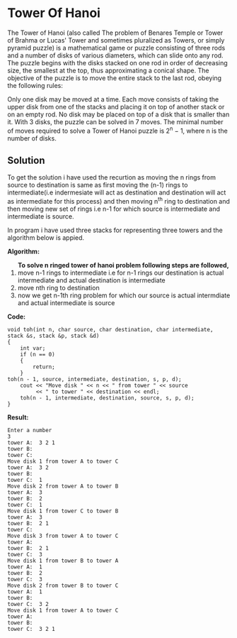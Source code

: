 #  Tower Of Hanoi
The Tower of Hanoi (also called The problem of Benares Temple or Tower of Brahma or Lucas' Tower and sometimes pluralized as Towers, or simply pyramid puzzle) is a mathematical game or puzzle consisting of three rods and a number of disks of various diameters, which can slide onto any rod. The puzzle begins with the disks stacked on one rod in order of decreasing size, the smallest at the top, thus approximating a conical shape. The objective of the puzzle is to move the entire stack to the last rod, obeying the following rules:

Only one disk may be moved at a time.
Each move consists of taking the upper disk from one of the stacks and placing it on top of another stack or on an empty rod.
No disk may be placed on top of a disk that is smaller than it.
With 3 disks, the puzzle can be solved in 7 moves. The minimal number of moves required to solve a Tower of Hanoi puzzle is 2<sup>n</sup> − 1, where n is the number of disks.

## Solution 
To get the solution i have used the recurtion as moving the n rings from source to destination is same as first moving the (n-1) rings to intermediate(i.e indermesiate will act as destination and destination will act as intermediate for this process) and then moving n<sup>th</sup> ring to destination and then moving new set of rings i.e n-1 for which source is intermediate and intermediate is source.

In program i have used three stacks for representing three towers and the algorithm below is appied.

**Algorithm:**

<ol>
<b> To solve n ringed tower of hanoi problem following steps are followed, </b>
<li>move n-1 rings to intermediate i.e for n-1 rings our destination is actual intermediate and actual destination is intermediate</li>
<li>move nth ring to destination</li>
<li>now we get n-1th ring problem for which our source is actual intermdiate and actual intermediate is source</li>
</ol>

**Code:**
```
void toh(int n, char source, char destination, char intermediate, stack &s, stack &p, stack &d)
{
    int var;
    if (n == 0)
    {
        return;
    }
toh(n - 1, source, intermediate, destination, s, p, d);
    cout << "Move disk " << n << " from tower " << source
         << " to tower " << destination << endl;
    toh(n - 1, intermediate, destination, source, s, p, d);
}
```
 
**Result:**
```
Enter a number
3
tower A:  3 2 1 
tower B:  
tower C:  
Move disk 1 from tower A to tower C
tower A:  3 2
tower B:
tower C:  1
Move disk 2 from tower A to tower B
tower A:  3
tower B:  2
tower C:  1
Move disk 1 from tower C to tower B
tower A:  3
tower B:  2 1
tower C:
Move disk 3 from tower A to tower C
tower A:
tower B:  2 1
tower C:  3
Move disk 1 from tower B to tower A
tower A:  1
tower B:  2
tower C:  3
Move disk 2 from tower B to tower C
tower A:  1
tower B:
tower C:  3 2
Move disk 1 from tower A to tower C
tower A:
tower B:
tower C:  3 2 1
```
